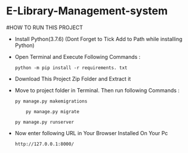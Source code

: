 # E-Library-Management-system
#HOW TO RUN THIS PROJECT

 * Install Python(3.7.6) (Dont Forget to Tick Add to Path while installing Python)
  
 * Open Terminal and Execute Following Commands :
  
       python -m pip install -r requirements. txt

* Download This Project Zip Folder and Extract it

* Move to project folder in Terminal. Then run following Commands :

	  py manage.py makemigrations

          py manage.py migrate

	  py manage.py runserver

* Now enter following URL in Your Browser Installed On Your Pc

	  http://127.0.0.1:8000/
